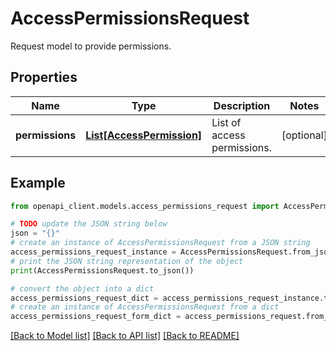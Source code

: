 # AccessPermissionsRequest

Request model to provide permissions.

## Properties

Name | Type | Description | Notes
------------ | ------------- | ------------- | -------------
**permissions** | [**List[AccessPermission]**](AccessPermission.md) | List of access permissions. | [optional] 

## Example

```python
from openapi_client.models.access_permissions_request import AccessPermissionsRequest

# TODO update the JSON string below
json = "{}"
# create an instance of AccessPermissionsRequest from a JSON string
access_permissions_request_instance = AccessPermissionsRequest.from_json(json)
# print the JSON string representation of the object
print(AccessPermissionsRequest.to_json())

# convert the object into a dict
access_permissions_request_dict = access_permissions_request_instance.to_dict()
# create an instance of AccessPermissionsRequest from a dict
access_permissions_request_form_dict = access_permissions_request.from_dict(access_permissions_request_dict)
```
[[Back to Model list]](../README.md#documentation-for-models) [[Back to API list]](../README.md#documentation-for-api-endpoints) [[Back to README]](../README.md)


